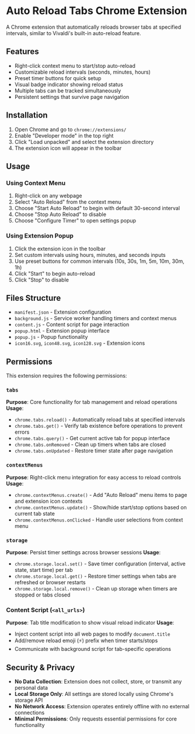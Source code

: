 # Auto Reload Tabs Chrome Extension

A Chrome extension that automatically reloads browser tabs at specified intervals, similar to Vivaldi's built-in auto-reload feature.

## Features

- Right-click context menu to start/stop auto-reload
- Customizable reload intervals (seconds, minutes, hours)
- Preset timer buttons for quick setup
- Visual badge indicator showing reload status
- Multiple tabs can be tracked simultaneously
- Persistent settings that survive page navigation

## Installation

1. Open Chrome and go to `chrome://extensions/`
2. Enable "Developer mode" in the top right
3. Click "Load unpacked" and select the extension directory
4. The extension icon will appear in the toolbar

## Usage

### Using Context Menu
1. Right-click on any webpage
2. Select "Auto Reload" from the context menu
3. Choose "Start Auto Reload" to begin with default 30-second interval
4. Choose "Stop Auto Reload" to disable
5. Choose "Configure Timer" to open settings popup

### Using Extension Popup
1. Click the extension icon in the toolbar
2. Set custom intervals using hours, minutes, and seconds inputs
3. Use preset buttons for common intervals (10s, 30s, 1m, 5m, 10m, 30m, 1h)
4. Click "Start" to begin auto-reload
5. Click "Stop" to disable

## Files Structure

- `manifest.json` - Extension configuration
- `background.js` - Service worker handling timers and context menus
- `content.js` - Content script for page interaction
- `popup.html` - Extension popup interface
- `popup.js` - Popup functionality
- `icon16.svg`, `icon48.svg`, `icon128.svg` - Extension icons

## Permissions

This extension requires the following permissions:

### `tabs`
**Purpose**: Core functionality for tab management and reload operations
**Usage**: 
- `chrome.tabs.reload()` - Automatically reload tabs at specified intervals
- `chrome.tabs.get()` - Verify tab existence before operations to prevent errors
- `chrome.tabs.query()` - Get current active tab for popup interface
- `chrome.tabs.onRemoved` - Clean up timers when tabs are closed
- `chrome.tabs.onUpdated` - Restore timer state after page navigation

### `contextMenus`
**Purpose**: Right-click menu integration for easy access to reload controls
**Usage**:
- `chrome.contextMenus.create()` - Add "Auto Reload" menu items to page and extension icon contexts
- `chrome.contextMenus.update()` - Show/hide start/stop options based on current tab state
- `chrome.contextMenus.onClicked` - Handle user selections from context menu

### `storage`
**Purpose**: Persist timer settings across browser sessions
**Usage**:
- `chrome.storage.local.set()` - Save timer configuration (interval, active state, start time) per tab
- `chrome.storage.local.get()` - Restore timer settings when tabs are refreshed or browser restarts
- `chrome.storage.local.remove()` - Clean up storage when timers are stopped or tabs closed

### Content Script (`<all_urls>`)
**Purpose**: Tab title modification to show visual reload indicator
**Usage**:
- Inject content script into all web pages to modify `document.title`
- Add/remove reload emoji (⚡) prefix when timer starts/stops
- Communicate with background script for tab-specific operations

## Security & Privacy

- **No Data Collection**: Extension does not collect, store, or transmit any personal data
- **Local Storage Only**: All settings are stored locally using Chrome's storage API
- **No Network Access**: Extension operates entirely offline with no external connections
- **Minimal Permissions**: Only requests essential permissions for core functionality
